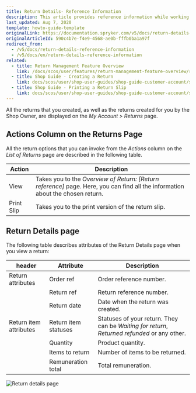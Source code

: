 ```yaml
---
title: Return Details- Reference Information
description: This article provides reference information while working with returns in the Spryker Storefront.
last_updated: Aug 7, 2020
template: howto-guide-template
originalLink: https://documentation.spryker.com/v5/docs/return-details-reference-information
originalArticleId: 590c4b7e-f4e9-4568-ae0b-fffb0ba1a97f
redirect_from:
  - /v5/docs/return-details-reference-information
  - /v5/docs/en/return-details-reference-information
related:
  - title: Return Management Feature Overview
    link: /docs/scos/user/features/return-management-feature-overview/return-management-feature-overview.html
  - title: Shop Guide - Creating a Return
    link: docs/scos/user/shop-user-guides/shop-guide-customer-account/shop-guide-returns-management/shop-guide-creating-a-return.html
  - title: Shop Guide - Printing a Return Slip
    link: docs/scos/user/shop-user-guides/shop-guide-customer-account/shop-guide-returns-management/shop-guide-printing-a-return-slip.html
---
```


All the returns that you created, as well as the returns created for you by the Shop Owner, are displayed on the *My Account > Returns* page.


## Actions Column on the Returns Page
All the return options that you can invoke from the *Actions* column on the *List of Returns* page are described in the following table.

| Action | Description |
| --- | --- |
| View | Takes you to the *Overview of Return: [Return reference]* page. Here, you can find all the information about the chosen return. |
| Print Slip | Takes you to the print version of the return slip. |

## Return Details page
The following table describes attributes of the Return Details page when you view a return:

| header | Attribute | Description |
| --- | --- | --- |
| Return attributes | Order ref | Order reference number. |
|  | Return ref | Return reference number. |
|  | Return date | Date when the return was created. |
| Return item attributes | Return item statuses | Statuses of your return. They can be *Waiting for return*, *Returned refunded* or any other. |
|  | Quantity | Product quantity. |
|  | Items to return | Number of items to be returned. |
|  | Remuneration total | Total remuneration. |
    

![Return  details page](https://spryker.s3.eu-central-1.amazonaws.com/docs/User+Guides/Shop+User+Guides/Customer+Account/References/Return+Details+page.png) 
